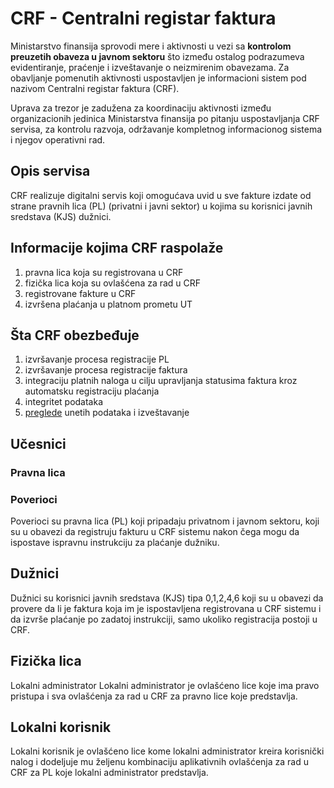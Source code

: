 # CRF - Centralni registar faktura

Ministarstvo finansija sprovodi mere i aktivnosti u vezi sa **kontrolom preuzetih obaveza u javnom sektoru** što između ostalog podrazumeva evidentiranje, praćenje i izveštavanje o neizmirenim obavezama. Za obavljanje pomenutih aktivnosti uspostavljen je informacioni sistem pod nazivom Centralni registar faktura (CRF).

Uprava za trezor je zadužena za koordinaciju aktivnosti između organizacionih jedinica Ministarstva finansija po pitanju uspostavljanja CRF servisa, za kontrolu razvoja, održavanje kompletnog informacionog sistema i njegov operativni rad.

## Opis servisa
CRF realizuje digitalni servis koji omogućava uvid u sve fakture izdate od strane pravnih lica (PL) (privatni i javni sektor) u kojima su korisnici javnih sredstava (KJS) dužnici.

## Informacije kojima CRF raspolaže
1. pravna lica koja su registrovana u CRF
2. fizička lica koja su ovlašćena za rad u CRF
3. registrovane fakture u CRF
4. izvršena plaćanja u platnom prometu UT
## Šta CRF obezbeđuje
1. izvršavanje procesa registracije PL
2. izvršavanje procesa registracije faktura
3. integraciju platnih naloga u cilju upravljanja statusima faktura kroz automatsku registraciju plaćanja
4. integritet podataka
5. [preglede](https://crf.trezor.gov.rs/docs/user/invoices/list/) unetih podataka i izveštavanje
## Učesnici
### Pravna lica
### Poverioci
Poverioci su pravna lica (PL) koji pripadaju privatnom i javnom sektoru, koji su u obavezi da registruju fakturu u CRF sistemu nakon čega mogu da ispostave ispravnu instrukciju za plaćanje dužniku.

## Dužnici
Dužnici su korisnici javnih sredstava (KJS) tipa 0,1,2,4,6 koji su u obavezi da provere da li je faktura koja im je ispostavljena registrovana u CRF sistemu i da izvrše plaćanje po zadatoj instrukciji, samo ukoliko registracija postoji u CRF.

## Fizička lica
Lokalni administrator
Lokalni administrator je ovlašćeno lice koje ima pravo pristupa i sva ovlašćenja za rad u CRF za pravno lice koje predstavlja.

## Lokalni korisnik
Lokalni korisnik je ovlašćeno lice kome lokalni administrator kreira korisnički nalog i dodeljuje mu željenu kombinaciju aplikativnih ovlašćenja za rad u CRF za PL koje lokalni administrator predstavlja.
